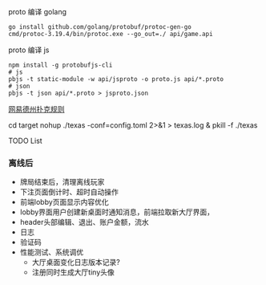 proto 编译 golang
```shell
go install github.com/golang/protobuf/protoc-gen-go 
cmd/protoc-3.19.4/bin/protoc.exe --go_out=./ api/game.api
```

proto 编译 js
```shell
npm install -g protobufjs-cli
# js
pbjs -t static-module -w api/jsproto -o proto.js api/*.proto
# json
pbjs -t json api/*.proto > jsproto.json
```


[网易德州扑克规则](http://sports.163.com/special/poker_rule/?ivk_sa=1025883k)

cd target
nohup ./texas -conf=config.toml 2>&1 > texas.log &
pkill -f ./texas


TODO List
### 离线后
- 牌局结束后，清理离线玩家
- 下注页面倒计时、超时自动操作
- 前端lobby页面显示内容优化
- lobby界面用户创建新桌面时通知消息，前端拉取新大厅界面，
- header头部编辑、退出、账户金额，流水
- 日志
- 验证码
- 性能测试、系统调优
  - 大厅桌面变化日志版本记录?
  - 注册同时生成大厅tiny头像
